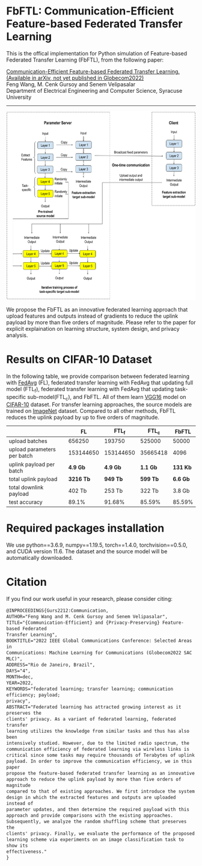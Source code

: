 # FbFTL: Communication-Efficient Feature-based Federated Transfer Learning

This is the offical implementation for Python simulation of Feature-based Federated Transfer Learning (FbFTL), from the following paper: 

  [Communication-Efficient Feature-based Federated Transfer Learning.(Available in arXiv, not yet published in Globecom2022)](https://arxiv.org/abs/2209.05395)   
  Feng Wang, M. Cenk Gursoy and Senem Velipasalar  
Department of Electrical Engineering and Computer Science, Syracuse University

---

<img src="https://github.com/wfwf10/Feature-based-Federated-Transfer-Learning/blob/main/diagrams/FbFTL_diagram.png" width="644" height="501">

We propose the FbFTL as an innovative federated learning approach that upload features and outputs instead of gradients to reduce the uplink payload by more than five orders of magnitude. Please refer to the paper for explicit explaination on learning structure, system design, and privacy analysis.


# Results on CIFAR-10 Dataset
In the following table, we provide comparison between federated learning with [FedAvg](http://proceedings.mlr.press/v54/mcmahan17a.html) (FL), federated transfer learning with FedAvg that updating full model (FTL<sub>f</sub>), federated transfer learning with FedAvg that updating task-specific sub-model(FTL<sub>c</sub>), and FbFTL. All of them learn [VGG16](https://arxiv.org/abs/1409.1556) model on [CIFAR-10](http://citeseerx.ist.psu.edu/viewdoc/download?doi=10.1.1.222.9220&rep=rep1&type=pdf) dataset. For transfer learning approaches, the source models are trained on [ImageNet](https://ieeexplore.ieee.org/abstract/document/5206848?casa_token=QncCRBM1tzAAAAAA:QuoJhjJAHRplmLJ4jcFw5JWdfASjmbIVlvpCrHgTPIFu63gpSUlBeACB78S0AH34qqQnsBOdoQ) dataset. Compared to all other methods, FbFTL reduces the uplink payload by up to five orders of magnitude. 

| | FL | FTL<sub>f</sub> | FTL<sub>c</sub> | FbFTL  |
| ---- | ----- | ---- | ---- | ---- |
| upload batches | 656250 | 193750 | 525000 | 50000 |
| upload parameters per batch | 153144650 | 153144650 | 35665418 | 4096 |
| uplink payload per batch | **4.9 Gb** | **4.9 Gb** | **1.1 Gb** | **131 Kb**  |
| total uplink payload | **3216 Tb** | **949 Tb** | **599 Tb** | **6.6 Gb** |
| total downlink payload | 402 Tb | 253 Tb | 322 Tb | 3.8 Gb |
| test accuracy | 89.1\% | 91.68\% | 85.59\% | 85.59\% |

# Required packages installation
We use python==3.6.9, numpy==1.19.5, torch==1.4.0, torchvision==0.5.0, and CUDA version 11.6. The dataset and the source model will be automatically downloaded.

# Citation
If you find our work useful in your research, please consider citing:
```
@INPROCEEDINGS{Gurs2212:Communication,
AUTHOR="Feng Wang and M. Cenk Gursoy and Senem Velipasalar",
TITLE="{Communication-Efficient} and {Privacy-Preserving} Feature-based Federated
Transfer Learning",
BOOKTITLE="2022 IEEE Global Communications Conference: Selected Areas in
Communications: Machine Learning for Communications (Globecom2022 SAC MLC)",
ADDRESS="Rio de Janeiro, Brazil",
DAYS="4",
MONTH=dec,
YEAR=2022,
KEYWORDS="federated learning; transfer learning; communication efficiency; payload;
privacy",
ABSTRACT="Federated learning has attracted growing interest as it preserves the
clients' privacy. As a variant of federated learning, federated transfer
learning utilizes the knowledge from similar tasks and thus has also been
intensively studied. However, due to the limited radio spectrum, the
communication efficiency of federated learning via wireless links is
critical since some tasks may require thousands of Terabytes of uplink
payload. In order to improve the communication efficiency, we in this paper
propose the feature-based federated transfer learning as an innovative
approach to reduce the uplink payload by more than five orders of magnitude
compared to that of existing approaches. We first introduce the system
design in which the extracted features and outputs are uploaded instead of
parameter updates, and then determine the required payload with this
approach and provide comparisons with the existing approaches.
Subsequently, we analyze the random shuffling scheme that preserves the
clients' privacy. Finally, we evaluate the performance of the proposed
learning scheme via experiments on an image classification task to show its
effectiveness."
}
```

